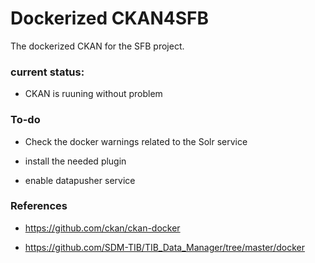 # Dockerized CKAN4SFB

The dockerized CKAN for the SFB project. 


### current status:
- CKAN is ruuning without problem 


### To-do

- Check the docker warnings  related to the Solr service

- install the needed plugin

- enable datapusher service

### References

- https://github.com/ckan/ckan-docker

- https://github.com/SDM-TIB/TIB_Data_Manager/tree/master/docker
